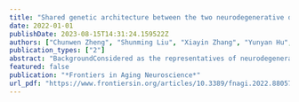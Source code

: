 ```yaml
---
title: "Shared genetic architecture between the two neurodegenerative diseases: Alzheimer’s disease and glaucoma"
date: 2022-01-01
publishDate: 2023-08-15T14:31:24.159522Z
authors: ["Chunwen Zheng", "Shunming Liu", "Xiayin Zhang", "Yunyan Hu", "Xianwen Shang", "Zhuoting Zhu", "Yu Huang", "Guanrong Wu", "Yu Xiao", "Zijing Du", "Yingying Liang", "Daiyu Chen", "Siwen Zang", "Yijun Hu", "Mingguang He", admin, "Honghua Yu"]
publication_types: ["2"]
abstract: "BackgroundConsidered as the representatives of neurodegenerative diseases, Alzheimer’s disease (AD) and glaucoma are complex progressive neuropathies affected by both genetic and environmental risk factors and cause irreversible damages. Current research indicates that there are common features between AD and glaucoma in terms of epidemiology and pathophysiology. However, the understandings and explanations of their comorbidity and potential genetic overlaps are still limited and insufficient.MethodGenetic pleiotropy analysis was performed using large genome-wide association studies summary statistics of AD and glaucoma, with an independent cohort of glaucoma for replication. Conditional and conjunctional false discovery rate methods were applied to identify the shared loci. Biological function and network analysis, as well as the expression level analysis were performed to investigate the significance of the shared genes.ResultsA significant positive genetic correlation between AD and glaucoma was identified, indicating that there were significant polygenetic overlaps. Forty-nine shared loci were identified and mapped to 11 shared protein-coding genes. Functional genomic analyses of the shared genes indicate their modulation of critical physiological processes in human cells, including those occurring in the mitochondria, nucleus, and cellular membranes. Most of the shared genes indicated a potential modulation of metabolic processes in human cells and tissues. Furthermore, human protein–protein interaction network analyses revealed that some of the shared genes, especially MTCH2, NDUFS3, and PTPMT1, as well as SPI1 and MYBPC3, may function concordantly. The modulation of their expressions may be related to metabolic dysfunction and pathogenic processes.ConclusionOur study identified a shared genetic architecture between AD and glaucoma, which may explain their shared features in epidemiology and pathophysiology. The potential involvement of these shared genes in molecular and cellular processes reflects the “inter-organ crosstalk” between AD and glaucoma. These results may serve as a genetic basis for the development of innovative and effective therapeutics for AD, glaucoma, and other neurodegenerative diseases."
featured: false
publication: "*Frontiers in Aging Neuroscience*"
url_pdf: "https://www.frontiersin.org/articles/10.3389/fnagi.2022.880576"
---
```



